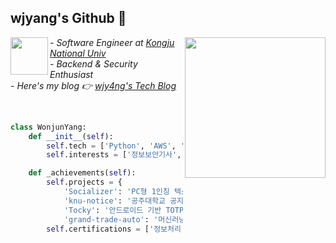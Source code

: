 ## wjyang's Github 🥇
<img align='right' src="https://github.com/user-attachments/assets/afba7ec7-2266-4aa0-bced-66571f515c0f" width="225">
<img align='left' src="https://github.com/user-attachments/assets/ae43f73b-0681-4e3c-8f6f-51f5b4bce7b5" width="60">

*- Software Engineer at <a href="https://www.kongju.ac.kr/KNU/index.do">Kongju National Univ</a>*<br>
*- Backend & Security Enthusiast*<br>
*- Here's my blog 👉 <a href="https://wjy4ng.github.io/">wjy4ng's Tech Blog</a>*<br>

<br>

```python
class WonjunYang:
    def __init__(self):
		self.tech = ['Python', 'AWS', 'Django']
		self.interests = ['정보보안기사', 'Kali Linux']

    def _achievements(self):
		self.projects = {
	    	'Socializer': 'PC형 1인칭 텍스트 어드벤쳐 게임 팀프로젝트 UI 디자인',
	    	'knu-notice': '공주대학교 공지사항 알림 서비스',
	    	'Tocky': '안드로이드 기반 TOTP (Time-based One-Time Password) 관리자 앱',
	    	'grand-trade-auto': '머신러닝 기반 중고차 가격 예측 서비스'}
		self.certifications = ['정보처리 기능사·산업기사·기사', '컴활1급']
```

